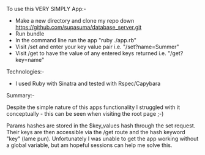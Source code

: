 
To use this VERY SIMPLY App:-

- Make a new directory and clone my repo down https://github.com/supasuma/database_server.git
- Run bundle
- In the command line run the app "ruby ./app.rb"
- Visit /set and enter your key value pair i.e. "/set?name=Summer"
- Visit /get to have the value of any entered keys returned i.e. "/get?key=name"

Technologies:-

- I used Ruby with Sinatra and tested with Rspec/Capybara

Summary:-

Despite the simple nature of this apps functionality I struggled with it conceptually - this can be seen when visiting the root page ;-)

Params hashes are stored in the $key_values hash through the set request.  Their keys are then accessible via the /get route and the hash keyword "key" (lame pun).   Unfortunately I was unable to get the app working without a global variable, but am hopeful sessions can help me solve this.
